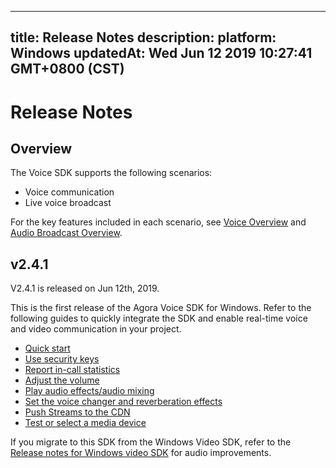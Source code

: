 
---
title: Release Notes
description: 
platform: Windows
updatedAt: Wed Jun 12 2019 10:27:41 GMT+0800 (CST)
---
# Release Notes
## Overview

The Voice SDK supports the following scenarios:

- Voice communication
- Live voice broadcast

For the key features included in each scenario, see [Voice Overview](https://docs.agora.io/en/Voice/product_voice?platform=All%20Platforms) and [Audio Broadcast Overview](https://docs.agora.io/en/Audio%20Broadcast/product_live_audio?platform=All_Platforms).

## v2.4.1

V2.4.1 is released on Jun 12th, 2019.

This is the first release of the Agora Voice SDK for Windows. Refer to the following guides to quickly integrate the SDK and enable real-time voice and video communication in your project.

- [Quick start](../../en/Voice/windows_video.md)
- [Use security keys](../../en/Voice/token.md)
- [Report in-call statistics](../../en/Voice/in_call_statistics_windows_audio.md)
- [Adjust the volume](../../en/Voice/volume_windows.md)
- [Play audio effects/audio mixing](../../en/Voice/effect_mixing_windows.md)
- [Set the voice changer and reverberation effects](../../en/Voice/voice_effect_windows.md)
- [Push Streams to the CDN](../../en/Voice/push_stream_windows2.0_audio.md)
- [Test or select a media device](../../en/Voice/switch_audio_device_windows.md)

If you migrate to this SDK from the Windows Video SDK, refer to the [Release notes for Windows video SDK](../../en/Voice/release_windows_video.md) for audio improvements.
